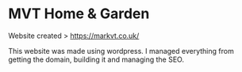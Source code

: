 # MVT Home & Garden

Website created > https://markvt.co.uk/

This website was made using wordpress. I managed everything from getting the domain, building it and managing the SEO.
